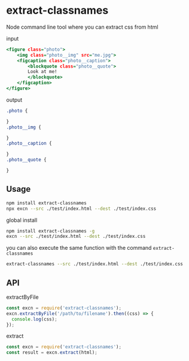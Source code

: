 # extract-classnames

Node command line tool where you can extract css from html

input 

```htm
<figure class="photo">
    <img class="photo__img" src="me.jpg">
    <figcaption class="photo__caption">
        <blockquote class="photo__quote">
        Look at me!
        </blockquote>
    </figcaption>
</figure>
```

output

```css
.photo {

}
.photo__img {

}
.photo__caption {

}
.photo__quote {

}
```

## Usage

```sh
npm install extract-classnames
npx excn --src ./test/index.html --dest ./test/index.css
```

global install

```sh
npm install extract-classnames -g
excn --src ./test/index.html --dest ./test/index.css
```

you can also execute the same function with the command `extract-classnames`

```sh
extract-classnames --src ./test/index.html --dest ./test/index.css
```

## API

extractByFile
```js
const excn = require('extract-classnames');
excn.extractByFile('/path/to/filename').then((css) => {
  console.log(css);
});
```

extract
```js
const excn = require('extract-classnames');
const result = excn.extract(html);
```